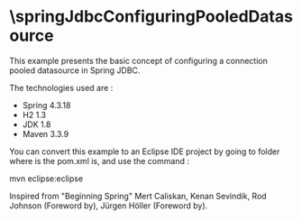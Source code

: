 # \springJdbcConfiguringPooledDatasource
This example presents the basic concept of configuring a connection pooled datasource in Spring JDBC.

The technologies used are :
 - Spring 4.3.18
 - H2 1.3
 - JDK 1.8
 - Maven 3.3.9

You can convert this example to an Eclipse IDE project by going to folder where is the pom.xml is, and use the command :

mvn eclipse:eclipse

Inspired from "Beginning Spring" Mert Caliskan, Kenan Sevindik, Rod Johnson (Foreword by), Jürgen Höller (Foreword by).